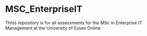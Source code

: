# MSC_EnterpriseIT
Thhis repository is for all assessments for the MSc in Enterprise IT Management at the University of Essex Online
